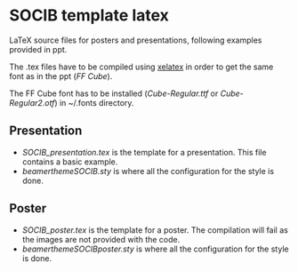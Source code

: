 # SOCIB template latex
LaTeX source files for posters and presentations, following examples provided in ppt.

The .tex files have to be compiled using [xelatex](https://en.wikipedia.org/wiki/XeTeX) in order to get the same font as in the ppt (_FF Cube_). 

The FF Cube font has to be installed (_Cube-Regular.ttf_ or _Cube-Regular2.otf_) in ~/.fonts directory.

## Presentation 

* _SOCIB_presentation.tex_ is the template for a presentation. This file contains a basic example.
* _beamerthemeSOCIB.sty_ is where all the configuration for the style is done.

## Poster

* _SOCIB_poster.tex_ is the template for a poster. The compilation will fail as the images are not provided with the code.
* _beamerthemeSOCIBposter.sty_ is where all the configuration for the style is done.
